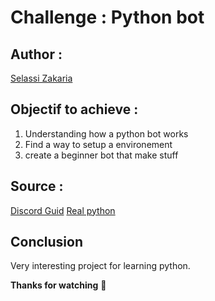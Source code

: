 # Challenge : Python bot 

## Author : 
[Selassi Zakaria](https://www.linkedin.com/in/zakariaselassi/)

## Objectif to achieve :

1) Understanding how a python bot works
2) Find a way to setup a environement
3) create a beginner bot that make stuff 

## Source :
[Discord Guid](https://discordjs.guide/preparations/setting-up-a-bot-application.html#keeping-your-token-safe)
[Real python](https://realpython.com/how-to-make-a-discord-bot-python/)

## Conclusion
Very interesting project for learning python.  

**Thanks for watching** 🚀
